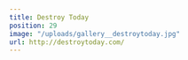 ```yaml
---
title: Destroy Today
position: 29
image: "/uploads/gallery__destroytoday.jpg"
url: http://destroytoday.com/
---
```


